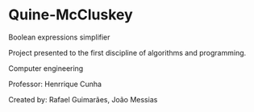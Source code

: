 # Quine-McCluskey
Boolean expressions simplifier

Project presented to the first discipline of algorithms and programming.

Computer engineering

Professor: Henrrique Cunha 

Created by: Rafael Guimarães,
            João Messias 

